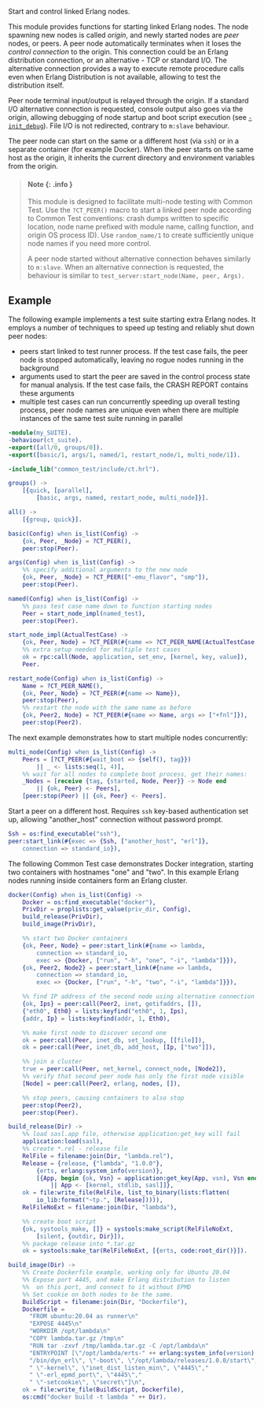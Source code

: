 Start and control linked Erlang nodes.

This module provides functions for starting linked Erlang nodes. The node
spawning new nodes is called _origin_, and newly started nodes are _peer_ nodes,
or peers. A peer node automatically terminates when it loses the _control
connection_ to the origin. This connection could be an Erlang distribution
connection, or an alternative - TCP or standard I/O. The alternative connection
provides a way to execute remote procedure calls even when Erlang Distribution
is not available, allowing to test the distribution itself.

Peer node terminal input/output is relayed through the origin. If a standard I/O
alternative connection is requested, console output also goes via the origin,
allowing debugging of node startup and boot script execution (see
[`-init_debug`](`e:erts:erl_cmd.md#init_debug`)). File I/O is not redirected,
contrary to `m:slave` behaviour.

The peer node can start on the same or a different host (via `ssh`) or in a
separate container (for example Docker). When the peer starts on the same host
as the origin, it inherits the current directory and environment variables from
the origin.

> #### Note {: .info }
>
> This module is designed to facilitate multi-node testing with Common Test. Use
> the `?CT_PEER()` macro to start a linked peer node according to Common Test
> conventions: crash dumps written to specific location, node name prefixed with
> module name, calling function, and origin OS process ID). Use `random_name/1`
> to create sufficiently unique node names if you need more control.
>
> A peer node started without alternative connection behaves similarly to
> `m:slave`. When an alternative connection is requested, the behaviour is
> similar to `test_server:start_node(Name, peer, Args).`

## Example

The following example implements a test suite starting extra Erlang nodes. It
employs a number of techniques to speed up testing and reliably shut down peer
nodes:

- peers start linked to test runner process. If the test case fails, the peer
  node is stopped automatically, leaving no rogue nodes running in the
  background
- arguments used to start the peer are saved in the control process state for
  manual analysis. If the test case fails, the CRASH REPORT contains these
  arguments
- multiple test cases can run concurrently speeding up overall testing process,
  peer node names are unique even when there are multiple instances of the same
  test suite running in parallel

```erlang
-module(my_SUITE).
-behaviour(ct_suite).
-export([all/0, groups/0]).
-export([basic/1, args/1, named/1, restart_node/1, multi_node/1]).

-include_lib("common_test/include/ct.hrl").

groups() ->
    [{quick, [parallel],
        [basic, args, named, restart_node, multi_node]}].

all() ->
    [{group, quick}].

basic(Config) when is_list(Config) ->
    {ok, Peer, _Node} = ?CT_PEER(),
    peer:stop(Peer).

args(Config) when is_list(Config) ->
    %% specify additional arguments to the new node
    {ok, Peer, _Node} = ?CT_PEER(["-emu_flavor", "smp"]),
    peer:stop(Peer).

named(Config) when is_list(Config) ->
    %% pass test case name down to function starting nodes
    Peer = start_node_impl(named_test),
    peer:stop(Peer).

start_node_impl(ActualTestCase) ->
    {ok, Peer, Node} = ?CT_PEER(#{name => ?CT_PEER_NAME(ActualTestCase)}),
    %% extra setup needed for multiple test cases
    ok = rpc:call(Node, application, set_env, [kernel, key, value]),
    Peer.

restart_node(Config) when is_list(Config) ->
    Name = ?CT_PEER_NAME(),
    {ok, Peer, Node} = ?CT_PEER(#{name => Name}),
    peer:stop(Peer),
    %% restart the node with the same name as before
    {ok, Peer2, Node} = ?CT_PEER(#{name => Name, args => ["+fnl"]}),
    peer:stop(Peer2).
```

The next example demonstrates how to start multiple nodes concurrently:

```erlang
multi_node(Config) when is_list(Config) ->
    Peers = [?CT_PEER(#{wait_boot => {self(), tag}})
        || _ <- lists:seq(1, 4)],
    %% wait for all nodes to complete boot process, get their names:
    _Nodes = [receive {tag, {started, Node, Peer}} -> Node end
        || {ok, Peer} <- Peers],
    [peer:stop(Peer) || {ok, Peer} <- Peers].
```

Start a peer on a different host. Requires `ssh` key-based authentication set
up, allowing "another_host" connection without password prompt.

```erlang
Ssh = os:find_executable("ssh"),
peer:start_link(#{exec => {Ssh, ["another_host", "erl"]},
    connection => standard_io}),
```

The following Common Test case demonstrates Docker integration, starting two
containers with hostnames "one" and "two". In this example Erlang nodes running
inside containers form an Erlang cluster.

```erlang
docker(Config) when is_list(Config) ->
    Docker = os:find_executable("docker"),
    PrivDir = proplists:get_value(priv_dir, Config),
    build_release(PrivDir),
    build_image(PrivDir),

    %% start two Docker containers
    {ok, Peer, Node} = peer:start_link(#{name => lambda,
        connection => standard_io,
        exec => {Docker, ["run", "-h", "one", "-i", "lambda"]}}),
    {ok, Peer2, Node2} = peer:start_link(#{name => lambda,
        connection => standard_io,
        exec => {Docker, ["run", "-h", "two", "-i", "lambda"]}}),

    %% find IP address of the second node using alternative connection RPC
    {ok, Ips} = peer:call(Peer2, inet, getifaddrs, []),
    {"eth0", Eth0} = lists:keyfind("eth0", 1, Ips),
    {addr, Ip} = lists:keyfind(addr, 1, Eth0),

    %% make first node to discover second one
    ok = peer:call(Peer, inet_db, set_lookup, [[file]]),
    ok = peer:call(Peer, inet_db, add_host, [Ip, ["two"]]),

    %% join a cluster
    true = peer:call(Peer, net_kernel, connect_node, [Node2]),
    %% verify that second peer node has only the first node visible
    [Node] = peer:call(Peer2, erlang, nodes, []),

    %% stop peers, causing containers to also stop
    peer:stop(Peer2),
    peer:stop(Peer).

build_release(Dir) ->
    %% load sasl.app file, otherwise application:get_key will fail
    application:load(sasl),
    %% create *.rel - release file
    RelFile = filename:join(Dir, "lambda.rel"),
    Release = {release, {"lambda", "1.0.0"},
        {erts, erlang:system_info(version)},
        [{App, begin {ok, Vsn} = application:get_key(App, vsn), Vsn end}
            || App <- [kernel, stdlib, sasl]]},
    ok = file:write_file(RelFile, list_to_binary(lists:flatten(
        io_lib:format("~tp.", [Release])))),
    RelFileNoExt = filename:join(Dir, "lambda"),

    %% create boot script
    {ok, systools_make, []} = systools:make_script(RelFileNoExt,
        [silent, {outdir, Dir}]),
    %% package release into *.tar.gz
    ok = systools:make_tar(RelFileNoExt, [{erts, code:root_dir()}]).

build_image(Dir) ->
    %% Create Dockerfile example, working only for Ubuntu 20.04
    %% Expose port 4445, and make Erlang distribution to listen
    %%  on this port, and connect to it without EPMD
    %% Set cookie on both nodes to be the same.
    BuildScript = filename:join(Dir, "Dockerfile"),
    Dockerfile =
      "FROM ubuntu:20.04 as runner\n"
      "EXPOSE 4445\n"
      "WORKDIR /opt/lambda\n"
      "COPY lambda.tar.gz /tmp\n"
      "RUN tar -zxvf /tmp/lambda.tar.gz -C /opt/lambda\n"
      "ENTRYPOINT [\"/opt/lambda/erts-" ++ erlang:system_info(version) ++
      "/bin/dyn_erl\", \"-boot\", \"/opt/lambda/releases/1.0.0/start\","
      " \"-kernel\", \"inet_dist_listen_min\", \"4445\","
      " \"-erl_epmd_port\", \"4445\","
      " \"-setcookie\", \"secret\"]\n",
    ok = file:write_file(BuildScript, Dockerfile),
    os:cmd("docker build -t lambda " ++ Dir).
```
